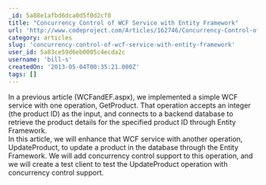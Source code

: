 ```yaml
---
_id: 5a88e1afbd6dca0d5f0d2cf0
title: "Concurrency Control of WCF Service with Entity Framework"
url: 'http://www.codeproject.com/Articles/162746/Concurrency-Control-of-WCF-Service-with-Entity-Fra'
category: articles
slug: 'concurrency-control-of-wcf-service-with-entity-framework'
user_id: 5a83ce59d6eb0005c4ecda2c
username: 'bill-s'
createdOn: '2013-05-04T00:35:21.000Z'
tags: []
---
```


<div>In a previous article (WCFandEF.aspx), we implemented a simple WCF service with one operation, GetProduct. That operation accepts an integer (the product ID) as the input, and connects to a backend database to retrieve the product details for the specified product ID through Entity Framework.
<div>In this article, we will enhance that WCF service with another operation, UpdateProduct, to update a product in the database through the Entity Framework. We will add concurrency control support to this operation, and we will create a test client to test the UpdateProduct operation with concurrency control support.</div>
</div>
